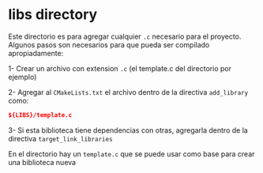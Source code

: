 # libs directory

Este directorio es para agregar cualquier `.c` necesario para el proyecto. Algunos pasos son necesarios para que pueda ser compilado apropiadamente:

1- Crear un archivo con extension `.c` (el template.c del directorio por ejemplo)

2- Agregar al `CMakeLists.txt` el archivo dentro de la directiva `add_library` como:

```cmake
${LIBS}/template.c
```

3- Si esta biblioteca tiene dependencias con otras, agregarla dentro de la directiva `target_link_libraries`

En el directorio hay un `template.c` que se puede usar como base para crear una biblioteca nueva